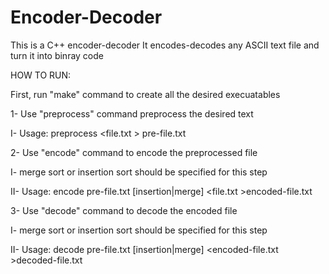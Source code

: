 # Encoder-Decoder
This is a C++ encoder-decoder
It encodes-decodes any ASCII text file and turn it into binray code

HOW TO RUN:

First, run "make" command to create all the desired execuatables

1- Use "preprocess" command preprocess the desired text

  I- Usage: preprocess <file.txt > pre-file.txt

2- Use "encode" command to encode the preprocessed file

  I- merge sort or insertion sort should be specified for this step
  
  II- Usage: encode pre-file.txt [insertion|merge] <file.txt >encoded-file.txt
  
3- Use "decode" command to decode the encoded file

  I- merge sort or insertion sort should be specified for this step
  
  II- Usage: decode pre-file.txt [insertion|merge] <encoded-file.txt >decoded-file.txt
 

